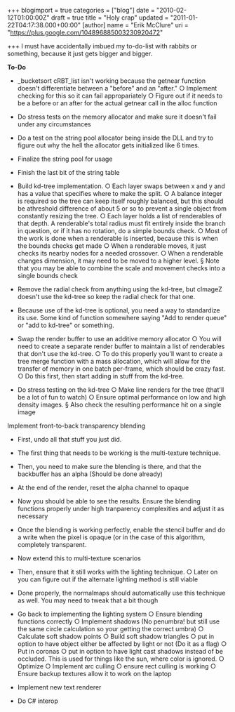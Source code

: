 +++
blogimport = true
categories = ["blog"]
date = "2010-02-12T01:00:00Z"
draft = true
title = "Holy crap"
updated = "2011-01-22T04:17:38.000+00:00"
[author]
name = "Erik McClure"
uri = "https://plus.google.com/104896885003230920472"

+++
I must have accidentally imbued my to-do-list with rabbits or something, because it just gets bigger and bigger.

**To-Do**
- _bucketsort cRBT_list isn't working because the getnear function doesn't differentiate between a "before" and an "after."
 ○ Implement checking for this so it can fail appropariately
 ○ Figure out if it needs to be a before or an after for the actual getnear call in the alloc function
- Do stress tests on the memory allocator and make sure it doesn't fail under any circumstances
- Do a test on the string pool allocator being inside the DLL and try to figure out why the hell the allocator gets initialized like 6 times.
- Finalize the string pool for usage
- Finish the last bit of the string table

- Build kd-tree implementation.
 ○ Each layer swaps between x and y and has a value that specifies where to make the split.
 ○ A balance integer is required so the tree can keep itself roughly balanced, but this should be athreshold difference of about 5 or so to prevent a single object from constantly resizing the tree.
 ○ Each layer holds a list of renderables of that depth. A renderable's total radius must fit entirely inside the branch in question, or if it has no rotation, do a simple bounds check.
 ○ Most of the work is done when a renderable is inserted, because this is when the bounds checks get made
 ○ When a renderable moves, it just checks its nearby nodes for a needed crossover.
 ○ When a renderable changes dimension, it may need to be moved to a higher level.
  § Note that you may be able to combine the scale and movement checks into a single bounds check
- Remove the radial check from anything using the kd-tree, but cImageZ doesn't use the kd-tree so keep the radial check for that one.
- Because use of the kd-tree is optional, you need a way to standardize its use. Some kind of function somewhere saying "Add to render queue" or "add to kd-tree" or something.
- Swap the render buffer to use an additive memory allocator
 ○ You will need to create a separate render buffer to maintain a list of renderables that don't use the kd-tree. 
 ○ To do this properly you'll want to create a tree merge function with a mass allocation, which will allow for the transfer of memory in one batch per-frame, which should be crazy fast.
 ○ Do this first, then start adding in stuff from the kd-tree.
- Do stress testing on the kd-tree
 ○ Make line renders for the tree (that'll be a lot of fun to watch)
 ○ Ensure optimal performance on low and high density images.
  § Also check the resulting performance hit on a single image

Implement front-to-back transparency blending
- First, undo all that stuff you just did.
- The first thing that needs to be working is the multi-texture technique.
- Then, you need to make sure the blending is there, and that the backbuffer has an alpha (Should be done already)
- At the end of the render, reset the alpha channel to opaque
- Now you should be able to see the results. Ensure the blending functions properly under high tranparency complexities and adjust it as necessary
- Once the blending is working perfectly, enable the stencil buffer and do a write when the pixel is opaque (or in the case of this algorithm, completely transparent.
- Now extend this to multi-texture scenarios
- Then, ensure that it still works with the lighting technique.
 ○ Later on you can figure out if the alternate lighting method is still viable
- Done properly, the normalmaps should automatically use this technique as well. You may need to tweak that a bit though

- Go back to implementing the lighting system
 ○ Ensure blending functions correctly
 ○ Implement shadows (No penumbra! but still use the same circle calculation so your getting the correct umbra)
 ○ Calculate soft shadow points
 ○  Build soft shadow triangles
 ○  put in option to have object either be affected by light or not (Do it as a flag)
 ○  Put in coronas
 ○  put in option to have light cast shadows instead of be occluded. This is used for things like the sun, where color is ignored.
 ○  Optimize
 ○  Implement arc culling
 ○  ensure rect culling is working
 ○  Ensure backup textures allow it to work on the laptop

- Implement new text renderer
- Do C# interop
